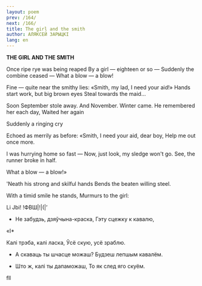```yaml
---
layout: poem
prev: /164/
next: /166/
title: The girl and the smith
author: АЛЯКСЕЙ ЗАРЫЦКІ
lang: en
---
```



 
**THE  GIRL  AND  THE SMITH**

Once ripe rye was being reaped By a girl — eighteen or so — Suddenly the combine ceased — What a blow — a blow!

Fine — quite near the smithy lies: «Smith, my lad, I need your aid!» Hands start work, but big brown eyes Steal towards the maid...

Soon September stole away. And November. Winter came. He remembered her each day, Waited her again

Suddenly a ringing cry

Echoed as merrily as before: «Smith, I need your aid, dear boy, Help me out once more.

I was hurrying home so fast — Now, just look, my sledge won't go. See, the runner broke in half.

What a blow — a blow!»

'Neath his strong and skilful hands Bends the beaten willing steel.

With a timid smile he stands, Murmurs to the girl:

Li Jbi!  !ФВШ|!|(|’

* He забудзь, дзяўчына-краска, Гэту сцежку к кавалю,
    

«I*

Калі трэба, калі ласка, Ўсё скую, усё зраблю.

* А скаваць ты шчасце можаш? Будзеш лепшым кавалём.
    
* Што ж, калі  ты дапаможаш, To як след яго скуём.
    

fll
